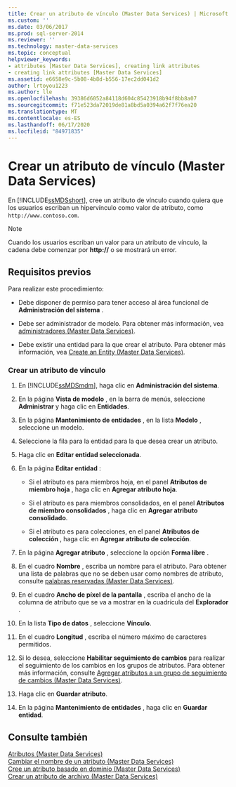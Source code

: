 ```yaml
---
title: Crear un atributo de vínculo (Master Data Services) | Microsoft Docs
ms.custom: ''
ms.date: 03/06/2017
ms.prod: sql-server-2014
ms.reviewer: ''
ms.technology: master-data-services
ms.topic: conceptual
helpviewer_keywords:
- attributes [Master Data Services], creating link attributes
- creating link attributes [Master Data Services]
ms.assetid: e6658e9c-5b08-4b8d-b556-17ec2dd041d2
author: lrtoyou1223
ms.author: lle
ms.openlocfilehash: 39386d6052a84118d604c85423918b94f8bb8a07
ms.sourcegitcommit: f71e523da72019de81a8bd5a0394a62f7f76ea20
ms.translationtype: MT
ms.contentlocale: es-ES
ms.lasthandoff: 06/17/2020
ms.locfileid: "84971835"
---
```

# <a name="create-a-link-attribute-master-data-services"></a>Crear un atributo de vínculo (Master Data Services)
  En [!INCLUDE[ssMDSshort](../includes/ssmdsshort-md.md)], cree un atributo de vínculo cuando quiera que los usuarios escriban un hipervínculo como valor de atributo, como `http://www.contoso.com`.  
  
> [!NOTE]  
>  Cuando los usuarios escriban un valor para un atributo de vínculo, la cadena debe comenzar por **http://** o se mostrará un error.  
  
## <a name="prerequisites"></a>Requisitos previos  
 Para realizar este procedimiento:  
  
-   Debe disponer de permiso para tener acceso al área funcional de **Administración del sistema** .  
  
-   Debe ser administrador de modelo. Para obtener más información, vea [administradores &#40;Master Data Services&#41;](administrators-master-data-services.md).  
  
-   Debe existir una entidad para la que crear el atributo. Para obtener más información, vea [Create an Entity &#40;Master Data Services&#41;](../../2014/master-data-services/create-an-entity-master-data-services.md).  
  
### <a name="to-create-a-link-attribute"></a>Crear un atributo de vínculo  
  
1.  En [!INCLUDE[ssMDSmdm](../includes/ssmdsmdm-md.md)], haga clic en **Administración del sistema**.  
  
2.  En la página **Vista de modelo** , en la barra de menús, seleccione **Administrar** y haga clic en **Entidades**.  
  
3.  En la página **Mantenimiento de entidades** , en la lista **Modelo** , seleccione un modelo.  
  
4.  Seleccione la fila para la entidad para la que desea crear un atributo.  
  
5.  Haga clic en **Editar entidad seleccionada**.  
  
6.  En la página **Editar entidad** :  
  
    -   Si el atributo es para miembros hoja, en el panel **Atributos de miembro hoja** , haga clic en **Agregar atributo hoja**.  
  
    -   Si el atributo es para miembros consolidados, en el panel **Atributos de miembro consolidados** , haga clic en **Agregar atributo consolidado**.  
  
    -   Si el atributo es para colecciones, en el panel **Atributos de colección** , haga clic en **Agregar atributo de colección**.  
  
7.  En la página **Agregar atributo** , seleccione la opción **Forma libre** .  
  
8.  En el cuadro **Nombre** , escriba un nombre para el atributo. Para obtener una lista de palabras que no se deben usar como nombres de atributo, consulte [palabras reservadas &#40;Master Data Services&#41;](../../2014/master-data-services/reserved-words-master-data-services.md).  
  
9. En el cuadro **Ancho de píxel de la pantalla** , escriba el ancho de la columna de atributo que se va a mostrar en la cuadrícula del **Explorador** .  
  
10. En la lista **Tipo de datos** , seleccione **Vínculo**.  
  
11. En el cuadro **Longitud** , escriba el número máximo de caracteres permitidos.  
  
12. Si lo desea, seleccione **Habilitar seguimiento de cambios** para realizar el seguimiento de los cambios en los grupos de atributos. Para obtener más información, consulte [Agregar atributos a un grupo de seguimiento de cambios &#40;Master Data Services&#41;](../../2014/master-data-services/add-attributes-to-a-change-tracking-group-master-data-services.md).  
  
13. Haga clic en **Guardar atributo**.  
  
14. En la página **Mantenimiento de entidades** , haga clic en **Guardar entidad**.  
  
## <a name="see-also"></a>Consulte también  
 [Atributos &#40;Master Data Services&#41;](../../2014/master-data-services/attributes-master-data-services.md)   
 [Cambiar el nombre de un atributo &#40;Master Data Services&#41;](change-an-attribute-name-and-data-type-master-data-services.md)   
 [Cree un atributo basado en dominio &#40;Master Data Services&#41;](../../2014/master-data-services/create-a-domain-based-attribute-master-data-services.md)   
 [Crear un atributo de archivo &#40;Master Data Services&#41;](../../2014/master-data-services/create-a-file-attribute-master-data-services.md)  
  
  
